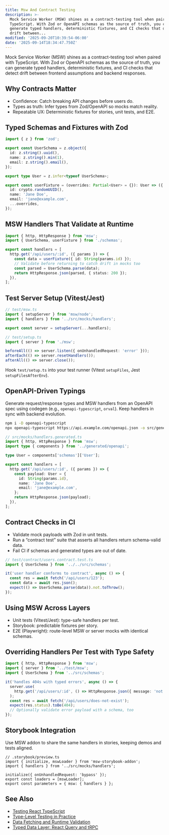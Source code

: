 ```yaml
---
title: Msw And Contract Testing
description: >-
  Mock Service Worker (MSW) shines as a contract-testing tool when paired with
  TypeScript. With Zod or OpenAPI schemas as the source of truth, you can
  generate typed handlers, deterministic fixtures, and CI checks that detect
  drift between...
modified: '2025-09-20T10:39:54-06:00'
date: '2025-09-14T18:34:47.750Z'
---
```


Mock Service Worker (MSW) shines as a contract-testing tool when paired with TypeScript. With Zod or OpenAPI schemas as the source of truth, you can generate typed handlers, deterministic fixtures, and CI checks that detect drift between frontend assumptions and backend responses.

## Why Contracts Matter

- Confidence: Catch breaking API changes before users do.
- Types as truth: Infer types from Zod/OpenAPI so mocks match reality.
- Repeatable UX: Deterministic fixtures for stories, unit tests, and E2E.

## Typed Schemas and Fixtures with Zod

```ts
import { z } from 'zod';

export const UserSchema = z.object({
  id: z.string().uuid(),
  name: z.string().min(1),
  email: z.string().email(),
});

export type User = z.infer<typeof UserSchema>;

export const userFixture = (overrides: Partial<User> = {}): User => ({
  id: crypto.randomUUID(),
  name: 'Jane Doe',
  email: 'jane@example.com',
  ...overrides,
});
```

## MSW Handlers That Validate at Runtime

```ts
import { http, HttpResponse } from 'msw';
import { UserSchema, userFixture } from './schemas';

export const handlers = [
  http.get('/api/users/:id', ({ params }) => {
    const data = userFixture({ id: String(params.id) });
    // Validate before returning to catch drift in mocks too
    const parsed = UserSchema.parse(data);
    return HttpResponse.json(parsed, { status: 200 });
  }),
];
```

## Test Server Setup (Vitest/Jest)

```ts
// test/msw.ts
import { setupServer } from 'msw/node';
import { handlers } from '../src/mocks/handlers';

export const server = setupServer(...handlers);

// test/setup.ts
import { server } from './msw';

beforeAll(() => server.listen({ onUnhandledRequest: 'error' }));
afterEach(() => server.resetHandlers());
afterAll(() => server.close());
```

Hook `test/setup.ts` into your test runner (Vitest `setupFiles`, Jest `setupFilesAfterEnv`).

## OpenAPI-Driven Typings

Generate request/response types and MSW handlers from an OpenAPI spec using codegen (e.g., `openapi-typescript`, `orval`). Keep handlers in sync with backend evolution.

```bash
npm i -D openapi-typescript
npx openapi-typescript https://api.example.com/openapi.json -o src/generated/openapi.d.ts
```

```ts
// src/mocks/handlers.generated.ts
import { http, HttpResponse } from 'msw';
import type { components } from '../generated/openapi';

type User = components['schemas']['User'];

export const handlers = [
  http.get('/api/users/:id', ({ params }) => {
    const payload: User = {
      id: String(params.id),
      name: 'Jane Doe',
      email: 'jane@example.com',
    };
    return HttpResponse.json(payload);
  }),
];
```

## Contract Checks in CI

- Validate mock payloads with Zod in unit tests.
- Run a “contract test” suite that asserts all handlers return schema-valid data.
- Fail CI if schemas and generated types are out of date.

```ts
// test/contract/users.contract.test.ts
import { UserSchema } from '../../src/schemas';

it('user handler conforms to contract', async () => {
  const res = await fetch('/api/users/123');
  const data = await res.json();
  expect(() => UserSchema.parse(data)).not.toThrow();
});
```

## Using MSW Across Layers

- Unit tests (Vitest/Jest): type-safe handlers per test.
- Storybook: predictable fixtures per story.
- E2E (Playwright): route-level MSW or server mocks with identical schemas.

## Overriding Handlers Per Test with Type Safety

```ts
import { http, HttpResponse } from 'msw';
import { server } from '../test/msw';
import { UserSchema } from '../src/schemas';

it('handles 404s with typed errors', async () => {
  server.use(
    http.get('/api/users/:id', () => HttpResponse.json({ message: 'not found' }, { status: 404 })),
  );
  const res = await fetch('/api/users/does-not-exist');
  expect(res.status).toBe(404);
  // Optionally validate error payload with a schema, too
});
```

## Storybook Integration

Use MSW addon to share the same handlers in stories, keeping demos and tests aligned.

```tsx
// .storybook/preview.ts
import { initialize, mswLoader } from 'msw-storybook-addon';
import { handlers } from '../src/mocks/handlers';

initialize({ onUnhandledRequest: 'bypass' });
export const loaders = [mswLoader];
export const parameters = { msw: { handlers } };
```

## See Also

- [Testing React TypeScript](testing-react-typescript.md)
- [Type-Level Testing in Practice](type-level-testing-in-practice.md)
- [Data Fetching and Runtime Validation](data-fetching-and-runtime-validation.md)
- [Typed Data Layer: React Query and tRPC](react-query-trpc.md)
